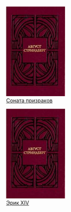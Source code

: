 ![](Соната%20призраков.jpg)  
[Соната призраков](Соната%20призраков.md)

![](Эрик%20XIV.jpg)  
[Эрик XIV](Эрик%20XIV.md)
